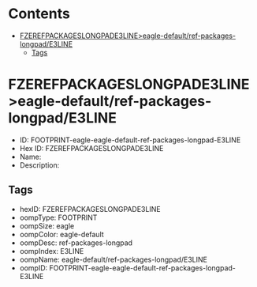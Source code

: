 



Contents
========

* [FZEREFPACKAGESLONGPADE3LINE>eagle-default/ref-packages-longpad/E3LINE](#fzerefpackageslongpade3lineeagle-defaultref-packages-longpade3line)
	* [Tags](#tags)

# FZEREFPACKAGESLONGPADE3LINE>eagle-default/ref-packages-longpad/E3LINE

- ID: FOOTPRINT-eagle-eagle-default-ref-packages-longpad-E3LINE
- Hex ID: FZEREFPACKAGESLONGPADE3LINE
- Name: 
- Description: 

## Tags

- hexID: FZEREFPACKAGESLONGPADE3LINE
- oompType: FOOTPRINT
- oompSize: eagle
- oompColor: eagle-default
- oompDesc: ref-packages-longpad
- oompIndex: E3LINE
- oompName: eagle-default/ref-packages-longpad/E3LINE
- oompID: FOOTPRINT-eagle-eagle-default-ref-packages-longpad-E3LINE
